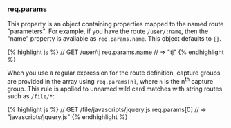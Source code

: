 <!---
 Copyright (c) 2016 StrongLoop, IBM, and Express Contributors
 License: MIT
-->

<h3 id='req.params'>req.params</h3>

This property is an object containing properties mapped to the named route "parameters". For example, if you have the route `/user/:name`, then the "name" property is available as `req.params.name`. This object defaults to `{}`.

{% highlight js %}
// GET /user/tj
req.params.name
// => "tj"
{% endhighlight %}

When you use a regular expression for the route definition, capture groups are provided in the array using `req.params[n]`, where `n` is the n<sup>th</sup> capture group. This rule is applied to unnamed wild card matches with string routes such as `/file/*`:

{% highlight js %}
// GET /file/javascripts/jquery.js
req.params[0]
// => "javascripts/jquery.js"
{% endhighlight %}
